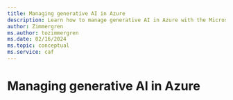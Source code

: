 ```yaml
---
title: Managing generative AI in Azure
description: Learn how to manage generative AI in Azure with the Microsoft Cloud Adoption Framework.
author: Zimmergren
ms.author: tozimmergren
ms.date: 02/16/2024
ms.topic: conceptual
ms.service: caf
---
```


# Managing generative AI in Azure

